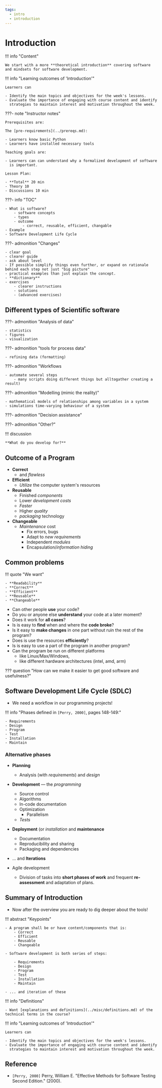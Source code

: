 ```yaml
---
tags:
  - intro
  - introduction
---
```


# Introduction

!!! info "Content"

    We start with a more **theoretical introduction** covering software and mindsets for software development.


!!! info "Learning outcomes of 'Introduction'"

    Learners can
    
    - Identify the main topics and objectives for the week's lessons.
    - Evaluate the importance of engaging with course content and identify
      strategies to maintain interest and motivation throughout the week.

???- note "Instructor notes"

    Prerequisites are:

    The [pre-requirements](../prereqs.md):

    - Learners know basic Python
    - Learners have installed necessary tools

    Teaching goals are:

    - Learners can can understand why a formalized development of software
      is important.

    Lesson Plan:

    - **Total** 20 min
    - Theory 10
    - Discussions 10 min

???- info "TOC"

    - What is software?
        - software concepts
        - types
        - outcome
            - correct, reusable, efficient, changable
    - Example
    - Software Development Life Cycle

???- admonition "Changes"

    - clear goal
    - clearer guide
    - ask about level
    - If possible simplify things even further, or expand on rationale behind each step not just "big picture"
    - practical examples than just explain the concept.
    - **dictionary**
    - exercises
        - clearer instructions
        - solutions
        - (advanced exercises)
    

## Different types of Scientific software

???- admonition "Analysis of data"

    - statistics
    - figures
    - visualization

???- admonition "tools for process data"

    - refining data (formatting)

???- admonition "Workflows

    - automate several steps
        - many scripts doing different things but alltogather creating a result)

???- admonition "Modelling (mimic the reality)"

    - mathematical models of relationships among variables in a system
    - simulations time-varying behaviour of a system

???- admonition "Decision assistance"

???- admonition "Other?"

!!! discussion

    **What do you develop for?**

## Outcome of a Program

- **Correct**
    - and *flawless*
- **Efficient**
    - *Utilize* the computer system's resources
- **Reusable**
    - Finished *components*
    - Lower *development* *costs*
    - *Faster*
    - Higher *quality*
    - *packaging* technology
- **Changeable**
    - *Maintenance* cost
        - Fix errors, bugs
        - Adapt to *new requirements*
        - Independent *modules*
        - Encapsulation/*information hiding*

## Common problems

!!! quote "We want"

    - **Readability**
    - **Correct**
    - **Efficient**
    - **Reusable**
    - **Changeable**

- Can other people **use** your code?
- Do you or anyone else **understand** your code at a later moment?
- Does it work for **all cases**?
- Is is easy to **find** when and where the **code broke**?
- Is it easy to **make changes** in one part without ruin the rest of the program?
- Does is use the resources **efficiently**?
- Is is easy to use a part of the program in another program?
- Can the program be run on different platforms
    - like Linux/Max/Windows,
    - like different hardware architectures (intel, amd, arm)

??? question "How can we make it easier to get good software and usefulness?"

## Software Development Life Cycle (SDLC)

- We need a workflow in our programming projects!

!!! info "Phases defined in `[Perry, 2000]`, pages 148-149:"

    - Requirements
    - Design
    - Program
    - Test
    - Installation
    - Maintain

### Alternative phases

- **Planning**
    - Analysis (with *requirements*) and *design*
- **Development** — the *programming*
    - Source control
    - Algorithms
    - In-code documentation
    - Optimization
        - Parallelism
    - *Tests*
- **Deployment** (or *installation* and **maintenance**
    - Documentation
    - Reproducibility and sharing
    - Packaging and dependencies

- ... and **Iterations**

- Agile development
    - Division of tasks into **short phases of work** and frequent **re-assessment** and adaptation of plans.

## Summary of Introduction

- Now after the overview you are ready to dig deeper about the tools!

!!! abstract "Keypoints"

    - A program shall be or have content/components that is:
        - Correct
        - Efficient
        - Reusable
        - Changeable

    - Software development is both series of steps:
    
        - Requirements
        - Design
        - Program
        - Test
        - Installation
        - Maintain
        
    - ... and iteration of these

!!! info "Definitions"

    - Want [explanations and definitions](../misc/definitions.md) of the technical terms in the course?

!!! info "Learning outcomes of 'Introduction'"

    Learners can
    
    - Identify the main topics and objectives for the week's lessons.
    - Evaluate the importance of engaging with course content and identify
      strategies to maintain interest and motivation throughout the week.

## Reference

- `[Perry, 2000]` Perry, William E. "Effective Methods for Software Testing Second Edition." (2000).

